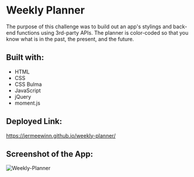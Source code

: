 # Weekly Planner

The purpose of this challenge was to build out an app's stylings and back-end functions using 3rd-party APIs. The planner is color-coded so that you know what is in the past, the present, and the future. 

## Built with:
- HTML
- CSS
- CSS Bulma
- JavaScript
- jQuery
- moment.js

## Deployed Link:
https://jermeewinn.github.io/weekly-planner/

## Screenshot of the App:

![Weekly-Planner](https://user-images.githubusercontent.com/88342540/156669043-3c6145f5-616a-4e70-95d2-a3b2e9fde986.png)
